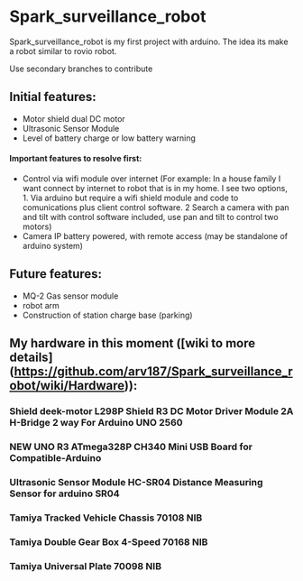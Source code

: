 # Spark_surveillance_robot
Spark_surveillance_robot is my first project with arduino.
The idea its make a robot similar to rovio robot.

Use secondary branches to contribute
##  Initial features:
*  Motor shield dual DC motor
*  Ultrasonic Sensor Module
*  Level of battery charge or low battery warning
####  Important features to resolve first:

*  Control via wifi module over internet (For example: In a house family I want connect by internet to robot that is in my home. I see two options, 1. Via arduino but require a wifi shield module and code to comunications plus client control software. 2 Search a camera with pan and tilt with control software included, use pan and tilt to control two motors)
*  Camera IP battery powered, with remote access (may be standalone of arduino system)

## Future features:
* MQ-2 Gas sensor module
* robot arm
* Construction of station charge base (parking)


##  My hardware in this moment ([wiki to more details] (https://github.com/arv187/Spark_surveillance_robot/wiki/Hardware)):

###  Shield deek-motor L298P Shield R3 DC Motor Driver Module 2A H-Bridge 2 way For Arduino UNO 2560
###  NEW UNO R3 ATmega328P CH340 Mini USB Board for Compatible-Arduino
###  Ultrasonic Sensor Module HC-SR04 Distance Measuring Sensor for arduino SR04
###  Tamiya Tracked Vehicle Chassis 70108 NIB
###  Tamiya Double Gear Box 4-Speed 70168 NIB
###  Tamiya Universal Plate 70098 NIB
